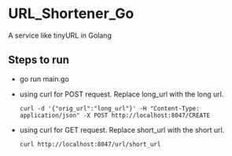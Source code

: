 # URL_Shortener_Go
A service like tinyURL in Golang
## Steps to run
 * go run main.go
 * using curl for POST request. Replace long_url with the long url.
 
 
    ```curl -d '{"orig_url":"long_url"}' -H "Content-Type: application/json" -X POST http://localhost:8047/CREATE```
 * using curl for GET request. Replace short_url with the short url.
 
 
    ```curl http://localhost:8047/url/short_url```
